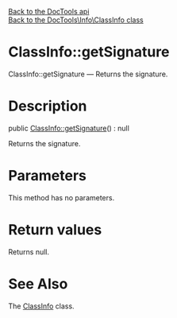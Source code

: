 [Back to the DocTools api](https://github.com/lingtalfi/DocTools/blob/master/doc/api/DocTools.md)<br>
[Back to the DocTools\Info\ClassInfo class](https://github.com/lingtalfi/DocTools/blob/master/doc/api/DocTools/Info/ClassInfo.md)


ClassInfo::getSignature
================



ClassInfo::getSignature — Returns the signature.




Description
================


public [ClassInfo::getSignature](https://github.com/lingtalfi/DocTools/blob/master/doc/api/DocTools/Info/ClassInfo/getSignature.md)() : null




Returns the signature.




Parameters
================

This method has no parameters.


Return values
================

Returns null.







See Also
================

The [ClassInfo](https://github.com/lingtalfi/DocTools/blob/master/doc/api/DocTools/Info/ClassInfo.md) class.
